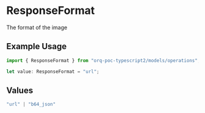 # ResponseFormat

The format of the image

## Example Usage

```typescript
import { ResponseFormat } from "orq-poc-typescript2/models/operations";

let value: ResponseFormat = "url";
```

## Values

```typescript
"url" | "b64_json"
```